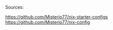 Sources:

https://github.com/Misterio77/nix-starter-configs
https://github.com/Misterio77/nix-config